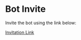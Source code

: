 # Bot Invite

Invite the bot using the link below:

[Invitation Link](https://discordapp.com/api/oauth2/authorize?client_id=746154966296821771&scope=bot&permissions=0)
